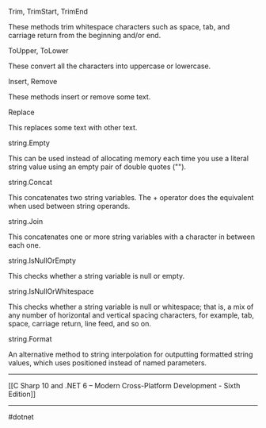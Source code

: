 Trim, TrimStart, TrimEnd

These methods trim whitespace characters such as space, tab, and carriage return from the beginning and/or end.

ToUpper, ToLower

These convert all the characters into uppercase or lowercase.

Insert, Remove

These methods insert or remove some text.

Replace

This replaces some text with other text.

string.Empty

This can be used instead of allocating memory each time you use a literal string value using an empty pair of double quotes ("").

string.Concat

This concatenates two string variables. The + operator does the equivalent when used between string operands.

string.Join

This concatenates one or more string variables with a character in between each one.

string.IsNullOrEmpty

This checks whether a string variable is null or empty.

string.IsNullOrWhitespace

This checks whether a string variable is null or whitespace; that is, a mix of any number of horizontal and vertical spacing characters, for example, tab, space, carriage return, line feed, and so on.

string.Format

An alternative method to string interpolation for outputting formatted string values, which uses positioned instead of named parameters.

---
[[C Sharp 10 and .NET 6 – Modern Cross-Platform Development - Sixth Edition]]

---
#dotnet
